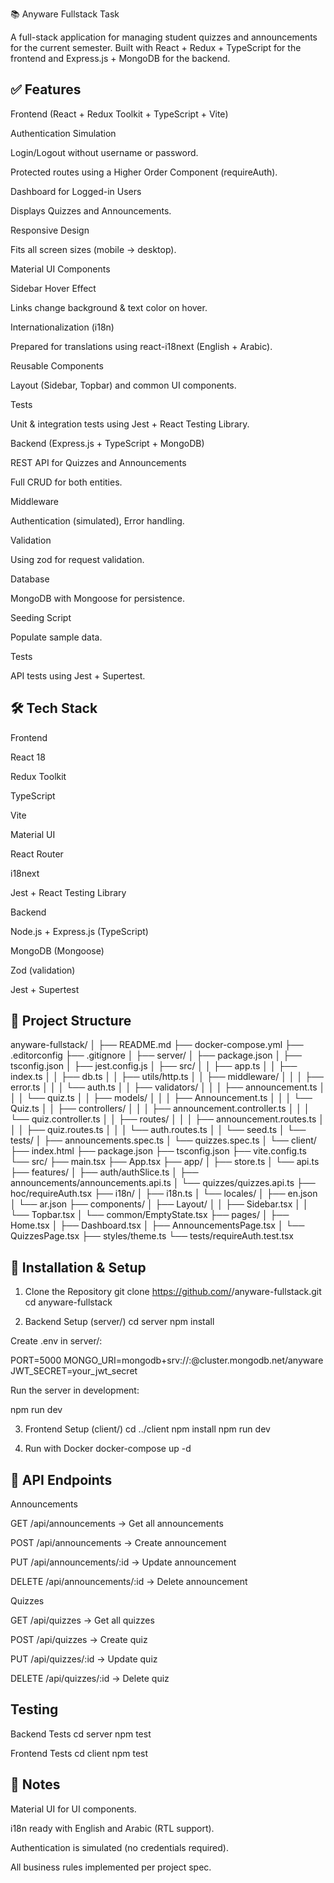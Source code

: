 📚 Anyware Fullstack Task

A full-stack application for managing student quizzes and announcements for the current semester.
Built with React + Redux + TypeScript for the frontend and Express.js + MongoDB for the backend.

## ✅ Features
Frontend (React + Redux Toolkit + TypeScript + Vite)

Authentication Simulation

Login/Logout without username or password.

Protected routes using a Higher Order Component (requireAuth).

Dashboard for Logged-in Users

Displays Quizzes and Announcements.

Responsive Design

Fits all screen sizes (mobile → desktop).

Material UI Components

Sidebar Hover Effect

Links change background & text color on hover.

Internationalization (i18n)

Prepared for translations using react-i18next (English + Arabic).

Reusable Components

Layout (Sidebar, Topbar) and common UI components.

Tests

Unit & integration tests using Jest + React Testing Library.

Backend (Express.js + TypeScript + MongoDB)

REST API for Quizzes and Announcements

Full CRUD for both entities.

Middleware

Authentication (simulated), Error handling.

Validation

Using zod for request validation.

Database

MongoDB with Mongoose for persistence.

Seeding Script

Populate sample data.

Tests

API tests using Jest + Supertest.

## 🛠 Tech Stack
Frontend

React 18

Redux Toolkit

TypeScript

Vite

Material UI

React Router

i18next

Jest + React Testing Library

Backend

Node.js + Express.js (TypeScript)

MongoDB (Mongoose)

Zod (validation)

Jest + Supertest

## 📂 Project Structure

anyware-fullstack/
│
├── README.md
├── docker-compose.yml
├── .editorconfig
├── .gitignore
│
├── server/
│   ├── package.json
│   ├── tsconfig.json
│   ├── jest.config.js
│   ├── src/
│   │   ├── app.ts
│   │   ├── index.ts
│   │   ├── db.ts
│   │   ├── utils/http.ts
│   │   ├── middleware/
│   │   │   ├── error.ts
│   │   │   └── auth.ts
│   │   ├── validators/
│   │   │   ├── announcement.ts
│   │   │   └── quiz.ts
│   │   ├── models/
│   │   │   ├── Announcement.ts
│   │   │   └── Quiz.ts
│   │   ├── controllers/
│   │   │   ├── announcement.controller.ts
│   │   │   └── quiz.controller.ts
│   │   ├── routes/
│   │   │   ├── announcement.routes.ts
│   │   │   ├── quiz.routes.ts
│   │   │   └── auth.routes.ts
│   │   └── seed.ts
│   └── tests/
│       ├── announcements.spec.ts
│       └── quizzes.spec.ts
│
└── client/
    ├── index.html
    ├── package.json
    ├── tsconfig.json
    ├── vite.config.ts
    └── src/
        ├── main.tsx
        ├── App.tsx
        ├── app/
        │   ├── store.ts
        │   └── api.ts
        ├── features/
        │   ├── auth/authSlice.ts
        │   ├── announcements/announcements.api.ts
        │   └── quizzes/quizzes.api.ts
        ├── hoc/requireAuth.tsx
        ├── i18n/
        │   ├── i18n.ts
        │   └── locales/
        │       ├── en.json
        │       └── ar.json
        ├── components/
        │   ├── Layout/
        │   │   ├── Sidebar.tsx
        │   │   └── Topbar.tsx
        │   └── common/EmptyState.tsx
        ├── pages/
        │   ├── Home.tsx
        │   ├── Dashboard.tsx
        │   ├── AnnouncementsPage.tsx
        │   └── QuizzesPage.tsx
        ├── styles/theme.ts
        └── tests/requireAuth.test.tsx

## 🚀 Installation & Setup
1. Clone the Repository
git clone https://github.com/<your-username>/anyware-fullstack.git
cd anyware-fullstack

2. Backend Setup (server/)
cd server
npm install


Create .env in server/:

PORT=5000
MONGO_URI=mongodb+srv://<user>:<pass>@cluster.mongodb.net/anyware
JWT_SECRET=your_jwt_secret


Run the server in development:

npm run dev

3. Frontend Setup (client/)
cd ../client
npm install
npm run dev

4. Run with Docker
docker-compose up -d

## 📡 API Endpoints
Announcements

GET /api/announcements → Get all announcements

POST /api/announcements → Create announcement

PUT /api/announcements/:id → Update announcement

DELETE /api/announcements/:id → Delete announcement

Quizzes

GET /api/quizzes → Get all quizzes

POST /api/quizzes → Create quiz

PUT /api/quizzes/:id → Update quiz

DELETE /api/quizzes/:id → Delete quiz

## Testing
Backend Tests
cd server
npm test

Frontend Tests
cd client
npm test

## 📌 Notes

Material UI for UI components.

i18n ready with English and Arabic (RTL support).

Authentication is simulated (no credentials required).

All business rules implemented per project spec.